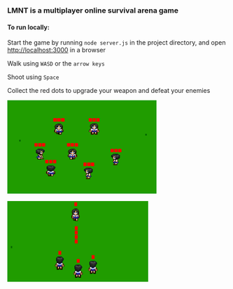 ### LMNT is a multiplayer online survival arena game

#### To run locally:

Start the game by running `node server.js` in the project directory, and open [http://localhost:3000](http://localhost:3000) in a browser

Walk using `WASD` or the `arrow keys`

Shoot using `Space`

Collect the red dots to upgrade your weapon and defeat your enemies

![Game image1](./public/images/show1.png)

![Game image2](./public/images/show2.png)